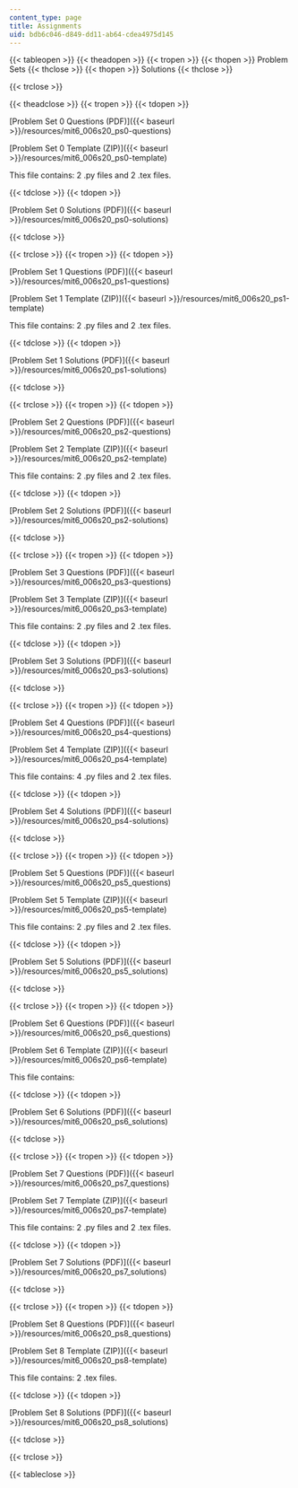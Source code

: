 ```yaml
---
content_type: page
title: Assignments
uid: bdb6c046-d849-dd11-ab64-cdea4975d145
---
```


{{< tableopen >}}
{{< theadopen >}}
{{< tropen >}}
{{< thopen >}}
Problem Sets
{{< thclose >}}
{{< thopen >}}
Solutions
{{< thclose >}}

{{< trclose >}}

{{< theadclose >}}
{{< tropen >}}
{{< tdopen >}}


[Problem Set 0 Questions (PDF)]({{< baseurl >}}/resources/mit6_006s20_ps0-questions)

[Problem Set 0 Template (ZIP)]({{< baseurl >}}/resources/mit6_006s20_ps0-template)

This file contains: 2 .py files and 2 .tex files.


{{< tdclose >}}
{{< tdopen >}}


[Problem Set 0 Solutions (PDF)]({{< baseurl >}}/resources/mit6_006s20_ps0-solutions)


{{< tdclose >}}

{{< trclose >}}
{{< tropen >}}
{{< tdopen >}}


[Problem Set 1 Questions (PDF)]({{< baseurl >}}/resources/mit6_006s20_ps1-questions)

[Problem Set 1 Template (ZIP)]({{< baseurl >}}/resources/mit6_006s20_ps1-template)

This file contains: 2 .py files and 2 .tex files.


{{< tdclose >}}
{{< tdopen >}}


[Problem Set 1 Solutions (PDF)]({{< baseurl >}}/resources/mit6_006s20_ps1-solutions)


{{< tdclose >}}

{{< trclose >}}
{{< tropen >}}
{{< tdopen >}}


[Problem Set 2 Questions (PDF)]({{< baseurl >}}/resources/mit6_006s20_ps2-questions)

[Problem Set 2 Template (ZIP)]({{< baseurl >}}/resources/mit6_006s20_ps2-template)

This file contains: 2 .py files and 2 .tex files.


{{< tdclose >}}
{{< tdopen >}}


[Problem Set 2 Solutions (PDF)]({{< baseurl >}}/resources/mit6_006s20_ps2-solutions)


{{< tdclose >}}

{{< trclose >}}
{{< tropen >}}
{{< tdopen >}}


[Problem Set 3 Questions (PDF)]({{< baseurl >}}/resources/mit6_006s20_ps3-questions)

[Problem Set 3 Template (ZIP)]({{< baseurl >}}/resources/mit6_006s20_ps3-template)

This file contains: 2 .py files and 2 .tex files.


{{< tdclose >}}
{{< tdopen >}}


[Problem Set 3 Solutions (PDF)]({{< baseurl >}}/resources/mit6_006s20_ps3-solutions)


{{< tdclose >}}

{{< trclose >}}
{{< tropen >}}
{{< tdopen >}}


[Problem Set 4 Questions (PDF)]({{< baseurl >}}/resources/mit6_006s20_ps4-questions)

[Problem Set 4 Template (ZIP)]({{< baseurl >}}/resources/mit6_006s20_ps4-template)

This file contains: 4 .py files and 2 .tex files.


{{< tdclose >}}
{{< tdopen >}}


[Problem Set 4 Solutions (PDF)]({{< baseurl >}}/resources/mit6_006s20_ps4-solutions)


{{< tdclose >}}

{{< trclose >}}
{{< tropen >}}
{{< tdopen >}}


[Problem Set 5 Questions (PDF)]({{< baseurl >}}/resources/mit6_006s20_ps5_questions)

[Problem Set 5 Template (ZIP)]({{< baseurl >}}/resources/mit6_006s20_ps5-template)

This file contains: 2 .py files and 2 .tex files.


{{< tdclose >}}
{{< tdopen >}}


[Problem Set 5 Solutions (PDF)]({{< baseurl >}}/resources/mit6_006s20_ps5_solutions)


{{< tdclose >}}

{{< trclose >}}
{{< tropen >}}
{{< tdopen >}}


[Problem Set 6 Questions (PDF)]({{< baseurl >}}/resources/mit6_006s20_ps6_questions)

[Problem Set 6 Template (ZIP)]({{< baseurl >}}/resources/mit6_006s20_ps6-template)

This file contains: 


{{< tdclose >}}
{{< tdopen >}}


[Problem Set 6 Solutions (PDF)]({{< baseurl >}}/resources/mit6_006s20_ps6_solutions)


{{< tdclose >}}

{{< trclose >}}
{{< tropen >}}
{{< tdopen >}}


[Problem Set 7 Questions (PDF)]({{< baseurl >}}/resources/mit6_006s20_ps7_questions)

[Problem Set 7 Template (ZIP)]({{< baseurl >}}/resources/mit6_006s20_ps7-template)

This file contains: 2 .py files and 2 .tex files.


{{< tdclose >}}
{{< tdopen >}}


[Problem Set 7 Solutions (PDF)]({{< baseurl >}}/resources/mit6_006s20_ps7_solutions)


{{< tdclose >}}

{{< trclose >}}
{{< tropen >}}
{{< tdopen >}}


[Problem Set 8 Questions (PDF)]({{< baseurl >}}/resources/mit6_006s20_ps8_questions)

[Problem Set 8 Template (ZIP)]({{< baseurl >}}/resources/mit6_006s20_ps8-template)

This file contains: 2 .tex files.


{{< tdclose >}}
{{< tdopen >}}


[Problem Set 8 Solutions (PDF)]({{< baseurl >}}/resources/mit6_006s20_ps8_solutions)


{{< tdclose >}}

{{< trclose >}}

{{< tableclose >}}